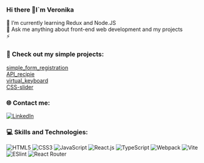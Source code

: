### Hi there 👋I`m Veronika

🌱 I’m currently learning Redux and Node.JS <br>💬 Ask me anything about front-end web development and my projects<br>⚡

### 📌 Check out my simple projects:
[simple_form_registration]( https://storied-cobbler-44fd17.netlify.app)<br>
[API_recipie](https://marvelous-lily-2e13ec.netlify.app)<br>
[virtual_keyboard](https://Nikasvirid.github.io/keyBoard_virtual)<br>
[CSS-slider](https://Nikasvirid.github.io/cssMemSlider/cssMemSlider/index.html)<br>



 

### 🌐 Contact me:
[![LinkedIn](https://img.shields.io/badge/LinkedIn-%230077B5.svg?logo=linkedin&logoColor=white)](https://www.linkedin.com/in/nikasvirid-s-99619524b?trk=contact-info)  

### 💻 Skills and Technologies:
![HTML5](https://img.shields.io/badge/-HTML5-%23E44D27?style=flat-square&logo=html5&logoColor=ffffff)
![CSS3](https://img.shields.io/badge/-CSS3-%231572B6?style=flat-square&logo=css3)
![JavaScript](https://img.shields.io/badge/-JavaScript-%23F7DF1C?style=flat-square&logo=javascript&logoColor=000000&labelColor=%23F7DF1C&color=%23FFCE5A) 
![React.js](https://img.shields.io/badge/-React.js-%23282C34?style=flat-square&logo=react)
![TypeScript](https://img.shields.io/badge/-TypeScript-007ACC?style=flat-square&logo=typescript&logoColor=white)
![Webpack](https://img.shields.io/badge/-Webpack-%232C3A42?style=flat-square&logo=webpack)
![Vite](https://img.shields.io/badge/-Vite-%23646CFF?style=flat-square&logo=vite&logoColor=ffffff)
![ESlint](https://img.shields.io/badge/-ESLint-%234B32C3?style=flat-square&logo=eslint)
![React Router](https://img.shields.io/badge/React_Router-CA4245?style=plastic&logo=react-router&logoColor=white)



<!--
**Nikasvirid/Nikasvirid** is a ✨ _special_ ✨ repository because its `README.md` (this file) appears on your GitHub profile.

Here are some ideas to get you started:

- 🔭 I’m currently working on ...
- 🌱 I’m currently learning ...
- 👯 I’m looking to collaborate on ...
- 🤔 I’m looking for help with ...
- 💬 Ask me about ...
- 📫 How to reach me: ...
- 😄 Pronouns: ...
- ⚡ Fun fact: ...
-->
